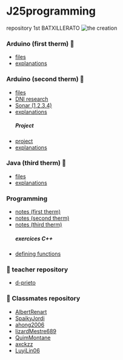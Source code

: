 # J25programming
repository 1st BATXILLERATO
![the creation](https://www.algomasquearte.es/2436/miguel-angel-creaccion-adan-detalle-manos.jpg)


### Arduino (first therm) 🤖
- [files](https://github.com/JuLiA1o1/J25programming/tree/main/Arduino)
- [explanations](https://github.com/JuLiA1o1/J25programming/blob/main/Arduino/arduino.md)

### Arduino (second therm) 🤖
- [files](https://github.com/JuLiA1o1/J25programming/tree/main/Arduino%202)
- [DNI research](https://hackmd.io/atLj5kMKRSyfEnDSyBRZyA?view)
- [Sonar (1,2,3,4)](https://hackmd.io/cjGNF7LOQsqj-j4Fuac9HA?view)
- [explanations](https://hackmd.io/QqFHOIArTtWAYT6pJxMDxQ?view)
  ##### Project
- [project](https://github.com/JuLiA1o1/J25programming/tree/main/Arduino%202/PROJECT)
- [explanations](https://hackmd.io/tjWXmJvLRH-o9r30Dv60bQ?view)
  
### Java (third therm) 🤖
- [files]()
- [explanations]()

### Programming
- [notes (first therm)](https://hackmd.io/Ctju0ghoSDGoaZFLl2wDEg?view)
- [notes (second therm)](https://hackmd.io/t28FN6-MQYaxhp18eENRkw?view#/1)
- [notes (third therm)]()
  ##### exercices C++ 
- [defining functions](https://hackmd.io/M2EiOEEyTuS0wG-dJvqYvw)

### 👥 teacher repository
- [d-prieto](https://github.com/d-prieto/J25-Programming)

### 👥 Classmates repository
- [AlbertRenart](https://github.com/albertrenart/J25-programming)
- [SpaikyJordi](https://github.com/Spaikyjordi/J25-programming-jordi)
- [ahong2006](https://github.com/ahong2006/J25-PROGRAMMING)
- [lizardMestre689](https://github.com/lizardMestre689/J25-programming)
- [QuimMontane](https://github.com/QuimMontane/J25-programmig-Quim)
- [axckzz](https://github.com/axckzz/J25-Progamming#j25-progamming)
- [LuyiLin06](https://github.com/LuyiLin06/J25-programming)



